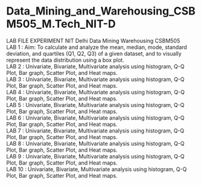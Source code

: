 # Data_Mining_and_Warehousing_CSBM505_M.Tech_NIT-D
LAB FILE EXPERIMENT NIT Delhi Data Mining Warehousing CSBM505
<br> LAB 1 : Aim: To calculate and analyze the mean, median, mode, standard deviation, and quartiles (Q1, Q2, Q3) of a given dataset, and to visually represent the data distribution using a box plot.
<br> LAB 2 : Univariate, Bivariate, Multivariate analysis using histogram, Q-Q Plot, Bar graph, Scatter Plot, and Heat maps.
<br> LAB 3 : Univariate, Bivariate, Multivariate analysis using histogram, Q-Q Plot, Bar graph, Scatter Plot, and Heat maps.
<br> LAB 4 : Univariate, Bivariate, Multivariate analysis using histogram, Q-Q Plot, Bar graph, Scatter Plot, and Heat maps.
<br> LAB 5 : Univariate, Bivariate, Multivariate analysis using histogram, Q-Q Plot, Bar graph, Scatter Plot, and Heat maps.
<br> LAB 6 : Univariate, Bivariate, Multivariate analysis using histogram, Q-Q Plot, Bar graph, Scatter Plot, and Heat maps.
<br> LAB 7 : Univariate, Bivariate, Multivariate analysis using histogram, Q-Q Plot, Bar graph, Scatter Plot, and Heat maps.
<br> LAB 8 : Univariate, Bivariate, Multivariate analysis using histogram, Q-Q Plot, Bar graph, Scatter Plot, and Heat maps.
<br> LAB 9 : Univariate, Bivariate, Multivariate analysis using histogram, Q-Q Plot, Bar graph, Scatter Plot, and Heat maps.
<br> LAB 10 : Univariate, Bivariate, Multivariate analysis using histogram, Q-Q Plot, Bar graph, Scatter Plot, and Heat maps.

